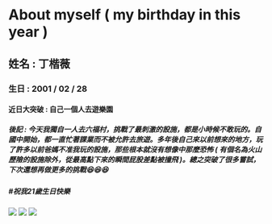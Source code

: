 # About myself ( my birthday in this year )
## 姓名 : 丁楷薇
### 生日 : 2001 / 02 / 28
#### 近日大突破 : 自己一個人去遊樂園
##### 後記 : 今天我獨自一人去六福村，挑戰了最刺激的設施，都是小時候不敢玩的。自國中開始，都一直忙著課業而不被允許去旅遊。多年後自己來以前想來的地方，玩了許多以前爸媽不准我玩的設施，那些根本就沒有想像中那麼恐怖 ( 有個名為火山歷險的設施除外，從最高點下來的瞬間屁股差點被撞飛 )。總之突破了很多嘗試，下次還想再做更多的挑戰😆😆😆
##### #祝我21歲生日快樂
![](https://i.imgur.com/TC9X4Sw.jpg) 
![](https://i.imgur.com/H0JK9Xk.jpg)
![](https://i.imgur.com/buztZMF.jpg)
